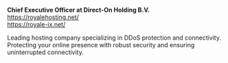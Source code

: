 <b>Chief Executive Officer at Direct-On Holding B.V.</b><br>
<a href="https://royalehosting.net/">https://royalehosting.net/</a><br>
<a href="https://royale-ix.net/">https://royale-ix.net/</a><br>

<p>Leading hosting company specializing in DDoS protection and connectivity. Protecting your online presence with robust security and ensuring uninterrupted connectivity.</p>
